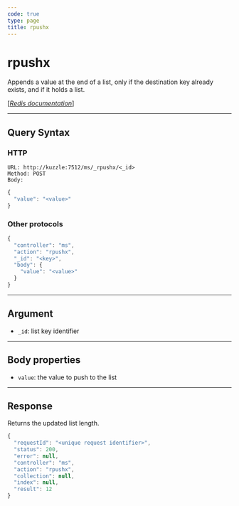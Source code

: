 ```yaml
---
code: true
type: page
title: rpushx
---
```


# rpushx

<SinceBadge version="1.0.0" />

Appends a value at the end of a list, only if the destination key already exists, and if it holds a list.

[[_Redis documentation_]](https://redis.io/commands/rpushx)

---

## Query Syntax

### HTTP

```http
URL: http://kuzzle:7512/ms/_rpushx/<_id>
Method: POST
Body:
```

```js
{
  "value": "<value>"
}
```

### Other protocols

```js
{
  "controller": "ms",
  "action": "rpushx",
  "_id": "<key>",
  "body": {
    "value": "<value>"
  }
}
```

---

## Argument

- `_id`: list key identifier

---

## Body properties

- `value`: the value to push to the list

---

## Response

Returns the updated list length.

```javascript
{
  "requestId": "<unique request identifier>",
  "status": 200,
  "error": null,
  "controller": "ms",
  "action": "rpushx",
  "collection": null,
  "index": null,
  "result": 12
}
```
